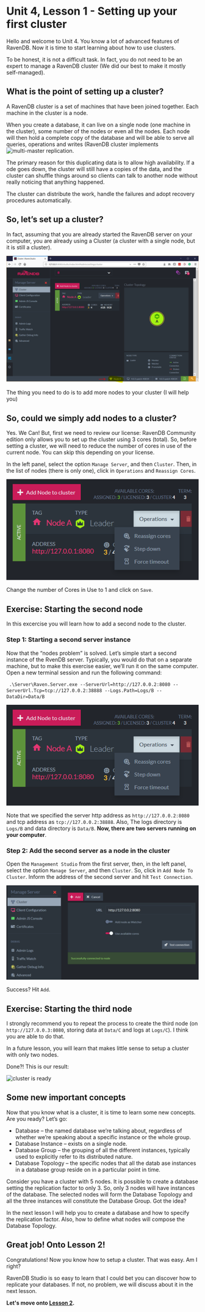 # Unit 4, Lesson 1 - Setting up your first cluster

Hello and welcome to Unit 4. You know a lot of advanced features of RavenDB. Now it is time to start learning about how to use clusters.

To be honest, it is not a difficult task.  In fact, you do not need to be an expert to manage a RavenDB cluster (We did our best to make it mostly self-managed).

## What is the point of setting up a cluster?

A RavenDB cluster is a set of machines that have been joined together. Each machine in the cluster is a node.

When you create a database, it can live on a single node (one machine in the cluster), some number of the nodes or even all the nodes. Each node will then hold a complete copy of the database and will be able to serve all queries, operations and writes (RavenDB cluster implements ![multi-master replication](https://en.wikipedia.org/wiki/Multi-master_replication).

The primary reason for this duplicating data is to allow high availability. If a  ode goes down, the cluster will still have a copies of the data, and the cluster can shuffle things around so clients can talk to another node without really noticing that anything happened.

The cluster can distribute the work, handle the failures and adopt recovery procedures automatically.

## So, let’s set up a cluster?

In fact, assuming that you are already started the RavenDB server on your computer,  you are already using a Cluster (a cluster with a single node, but it is still a cluster).

![You already have a cluster](media/already_cluster.png)

The thing you need to do is to add more nodes to your cluster (I will help you)

## So, could we simply add nodes to a cluster?

Yes. We Can! But, first we need to review our license: RavenDB Community edition only allows you to set up the cluster using 3 cores (total). So, before setting a cluster, we will need to reduce the number of cores in use of the current node. You can skip this depending on your license.

In the left panel, select the option `Manage Server`, and then `Cluster`. Then, in the list of nodes (there is only one), click in `Operations` and `Reassign Cores`.

![Number of cores](media/max_cores.png)

Change the number of Cores in Use to 1 and click on `Save`.

## Exercise: Starting the second node

In this excercise you will learn how to add a second node to the cluster.

### Step 1: Starting a second server instance

Now that the “nodes problem” is solved. Let’s simple start a second instance of the RvenDB server. Typically, you would do that on a separate machine, but to make this exercise easier, we’ll run it on the same computer. Open a new terminal session and run the following command:

```
 .\Server\Raven.Server.exe --ServerUrl=http://127.0.0.2:8080 --ServerUrl.Tcp=tcp://127.0.0.2:38888 --Logs.Path=Logs/B --DataDir=Data/B
```

![starting a second server](media/max_cores.png)

Note that we specified the server http address as `http://127.0.0.2:8080` and tcp address as `tcp://127.0.0.2:38888`. Also, The logs directory is `Logs/B` and data directory is `Data/B`. **Now, there are two servers running on your computer**.

### Step 2: Add the second server as a node in the cluster

Open the `Management Studio` from the first server, then, in the left panel, select the option `Manage Server`, and then `Cluster`. So, click in `Add Node To Cluster`. Inform the address of the second server and hit `Test Connection`.

![adding the second node](media/second-node.png)

Success? Hit `Add`.

## Exercise: Starting the third node

I strongly recommend you to repeat the process to create the third node (on `http://127.0.0.3:8080`, storing data at `Data/C` and logs at `Logs/C`). I think you are able to do that.

In a future lesson, you will learn that makes little sense to setup a cluster with only two nodes.

Done?! This is our result:

![cluster is ready](media/cluster-ready.png)

## Some new important concepts

Now that you know what is a cluster, it is time to learn some new concepts. Are you ready? Let’s go:

* Database – the named database we’re talking about,  regardless of whether we’re speaking about a specific instance or the whole group.
* Database Instance – exists on a single node.
* Database Group – the grouping of all the different instances, typically used to explicitly refer to its distributed nature.
* Database Topology – the specific nodes that all the datab ase instances in a database group reside on in a particular point in time.

Consider you have a cluster with 5 nodes. It is possible to create a database setting the replication factor to only 3. So, only 3 nodes will have instances of the database. The selected nodes will form the Database Topology and all the three instances will constitute the Database Group. Got the idea?

In the next lesson I will help you to create a database and how to specify the replication factor. Also, how to define what nodes will compose the Database Topology.

## Great job! Onto Lesson 2!

Congratulations! Now you know how to setup a cluster. That was easy. Am I right?

RavenDB Studio is so easy to learn that I could bet you can discover how to replicate your databases. If not, no problem, we will discuss about it in the next lesson.

**Let's move onto [Lesson 2](../lesson2/README.md).**